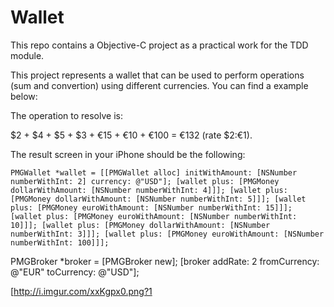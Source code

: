 # Wallet

This repo contains a Objective-C project as a practical work for the TDD module.

This project represents a wallet that can be used to perform operations (sum and convertion) using different currencies. You can find a example below:

The operation to resolve is:

$2 + $4 + $5 + $3 + €15 + €10 + €100 = €132 (rate $2:€1).

The result screen in your iPhone should be the following:

`PMGWallet *wallet = [[PMGWallet alloc] initWithAmount: [NSNumber numberWithInt: 2] currency: @"USD"];
[wallet plus: [PMGMoney dollarWithAmount: [NSNumber numberWithInt: 4]]];
[wallet plus: [PMGMoney dollarWithAmount: [NSNumber numberWithInt: 5]]];
[wallet plus: [PMGMoney euroWithAmount: [NSNumber numberWithInt: 15]]];
[wallet plus: [PMGMoney euroWithAmount: [NSNumber numberWithInt: 10]]];
[wallet plus: [PMGMoney dollarWithAmount: [NSNumber numberWithInt: 3]]];
[wallet plus: [PMGMoney euroWithAmount: [NSNumber numberWithInt: 100]]];`

PMGBroker *broker = [PMGBroker new];
[broker addRate: 2 fromCurrency: @"EUR" toCurrency: @"USD"];

[http://i.imgur.com/xxKgpx0.png?1
